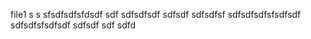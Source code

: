 file1 
s s
sfsdfsdfsfdsdf
sdf
sdfsdfsdf
sdfsdf
sdfsdfsf
sdfsdfsdfsfsdfsdf
sdfsdfsfsdfsdf
sdfsdf
sdf
sdfd
